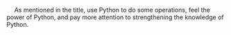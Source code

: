 &emsp; As mentioned in the title, use Python to do some operations, feel the power of Python, and pay more attention to strengthening the knowledge of Python.
